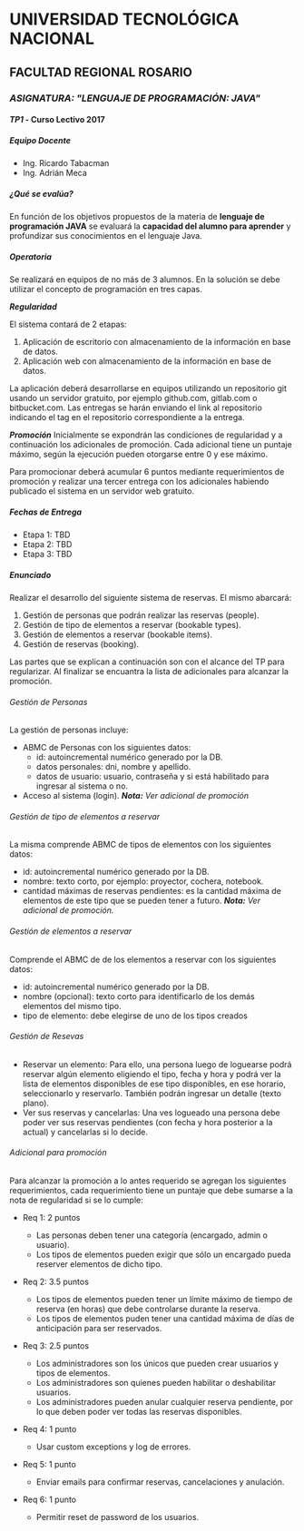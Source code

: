 # UNIVERSIDAD TECNOLÓGICA NACIONAL

## FACULTAD REGIONAL ROSARIO

### *ASIGNATURA: "LENGUAJE DE PROGRAMACIÓN: JAVA"*

#### *TP1* - Curso Lectivo 2017

##### Equipo Docente
- Ing. Ricardo Tabacman
- Ing. Adrián Meca

##### ¿Qué se evalúa?
En función de los objetivos propuestos de la materia de **lenguaje de programación JAVA** se evaluará la **capacidad del alumno para aprender** y profundizar sus conocimientos en el lenguaje Java.

##### Operatoria

Se realizará en equipos de no más de 3 alumnos. En la solución se debe utilizar el concepto de programación en tres capas.

***Regularidad***

El sistema contará de 2 etapas:

1. Aplicación de escritorio con almacenamiento de la información en base de datos.
2. Aplicación web con almacenamiento de la información en base de datos.

La aplicación deberá desarrollarse en equipos utilizando un repositorio git usando un servidor gratuito, por ejemplo github.com, gitlab.com o bitbucket.com. Las entregas se harán enviando el link al repositorio indicando el tag en el repositorio correspondiente a la entrega.


***Promoción***
Inicialmente se expondrán las condiciones de regularidad y a continuación los adicionales de promoción. Cada adicional tiene un puntaje máximo, según la ejecución pueden otorgarse entre 0 y ese máximo.

Para promocionar deberá acumular 6 puntos mediante requerimientos de promoción y realizar una tercer entrega con los adicionales habiendo publicado el sistema en un servidor web gratuito.

##### Fechas de Entrega

- Etapa 1: TBD
- Etapa 2: TBD
- Etapa 3: TBD

##### Enunciado

Realizar el desarrollo del siguiente sistema de reservas. El mismo abarcará:

1. Gestión de personas que podrán realizar las reservas (people).
2. Gestión de tipo de elementos a reservar (bookable types).
3. Gestión de elementos a reservar (bookable items).
4. Gestión de reservas (booking).

Las partes que se explican a continuación son con el alcance del TP para regularizar. Al finalizar se encuantra la lista de adicionales para alcanzar la promoción.

###### Gestión de Personas
La gestión de personas incluye:
- ABMC de Personas con los siguientes datos:
  - id: autoincremental numérico generado por la DB.
  - datos personales: dni, nombre y apellido.
  - datos de usuario: usuario, contraseña y si está habilitado para ingresar al sistema o no.
- Acceso al sistema (login). ***Nota:*** *Ver adicional de promoción*

###### Gestión de tipo de elementos a reservar
La misma comprende ABMC de tipos de elementos con los siguientes datos:
  - id: autoincremental numérico generado por la DB.
  - nombre: texto corto, por ejemplo: proyector, cochera, notebook.
  - cantidad máximas de reservas pendientes: es la cantidad máxima de elementos de este tipo que se pueden tener a futuro. ***Nota:*** *Ver adicional de promoción.*

###### Gestión de elementos a reservar
Comprende el ABMC de de los elementos a reservar con los siguientes datos:
  - id: autoincremental numérico generado por la DB.
  - nombre (opcional): texto corto para identificarlo de los demás elementos del mismo tipo.
  - tipo de elemento: debe elegirse de uno de los tipos creados

###### Gestión de Resevas
- Reservar un elemento: Para ello, una persona luego de loguearse podrá reservar algún elemento eligiendo el tipo, fecha y hora y podrá ver la lista de elementos disponibles de ese tipo disponibles, en ese horario, seleccionarlo y reservarlo. También podrán ingresar un detalle (texto plano).
- Ver sus reservas y cancelarlas: Una ves logueado una persona debe poder ver sus reservas pendientes (con fecha y hora posterior a la actual) y cancelarlas si lo decide.

###### Adicional para promoción
Para alcanzar la promoción a lo antes requerido se agregan los siguientes requerimientos, cada requerimiento tiene un puntaje que debe sumarse a la nota de regularidad si se lo cumple:
- Req 1: 2 puntos
  - Las personas deben tener una categoría (encargado, admin o usuario).
  - Los tipos de elementos pueden exigir que sólo un encargado pueda reserver elementos de dicho tipo.

- Req 2: 3.5 puntos
  - Los tipos de elementos pueden tener un límite máximo de tiempo de reserva (en horas) que debe controlarse durante la reserva.
  - Los tipos de elementos puden tener una cantidad máxima de días de anticipación para ser reservados.

- Req 3: 2.5 puntos
  - Los administradores son los únicos que pueden crear usuarios y tipos de elementos.
  - Los administradores son quienes pueden habilitar o deshabilitar usuarios.
  - Los administradores pueden anular cualquier reserva pendiente, por lo que deben poder ver todas las reservas disponibles.

- Req 4: 1 punto
  - Usar custom exceptions y log de errores.

- Req 5: 1 punto
  - Enviar emails para confirmar reservas, cancelaciones y anulación.

- Req 6: 1 punto
  - Permitir reset de password de los usuarios.
